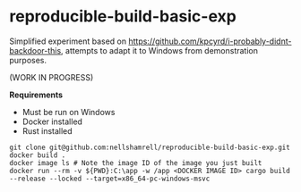 # reproducible-build-basic-exp

Simplified experiment based on https://github.com/kpcyrd/i-probably-didnt-backdoor-this, attempts to adapt it to Windows from demonstration purposes.

(WORK IN PROGRESS)

**Requirements**
* Must be run on Windows
* Docker installed
* Rust installed

```
git clone git@github.com:nellshamrell/reproducible-build-basic-exp.git
docker build .
docker image ls # Note the image ID of the image you just built
docker run --rm -v ${PWD}:C:\app -w /app <DOCKER IMAGE ID> cargo build --release --locked --target=x86_64-pc-windows-msvc
```
